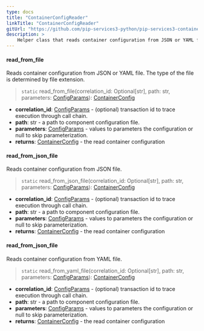 ```yaml
---
type: docs
title: "ContainerConfigReader"
linkTitle: "ContainerConfigReader"
gitUrl: "https://github.com/pip-services3-python/pip-services3-container-python"
description: >
    Helper class that reads container configuration from JSON or YAML file.
---
```



#### read_from_file
Reads container configuration from JSON or YAML file.
The type of the file is determined by file extension.

> `static` read_from_file(correlation_id: Optional[str], path: str, parameters: [ConfigParams](../../../commons/config/config_params)): [ContainerConfig](../container_config)

- **correlation_id**: [ConfigParams](../../../commons/config/config_params) - (optional) transaction id to trace execution through call chain.
- **path**: str - a path to component configuration file.
- **parameters**: [ConfigParams](../../../commons/config/config_params) - values to parameters the configuration or null to skip parameterization.
- **returns**: [ContainerConfig](../container_config) - the read container configuration


#### read_from_json_file
Reads container configuration from JSON file.

> `static` read_from_json_file(correlation_id: Optional[str], path: str, parameters: [ConfigParams](../../../commons/config/config_params)): [ContainerConfig](../container_config)

- **correlation_id**: [ConfigParams](../../../commons/config/config_params) - (optional) transaction id to trace execution through call chain.
- **path**: str - a path to component configuration file.
- **parameters**: [ConfigParams](../../../commons/config/config_params) - values to parameters the configuration or null to skip parameterization.
- **returns**: [ContainerConfig](../container_config) - the read container configuration


#### read_from_json_file
Reads container configuration from YAML file.

> `static` read_from_yaml_file(correlation_id: Optional[str], path: str, parameters: [ConfigParams](../../../commons/config/config_params)): [ContainerConfig](../container_config)

- **correlation_id**: [ConfigParams](../../../commons/config/config_params) - (optional) transaction id to trace execution through call chain.
- **path**: str - a path to component configuration file.
- **parameters**: [ConfigParams](../../../commons/config/config_params) - values to parameters the configuration or null to skip parameterization.
- **returns**: [ContainerConfig](../container_config) - the read container configuration
